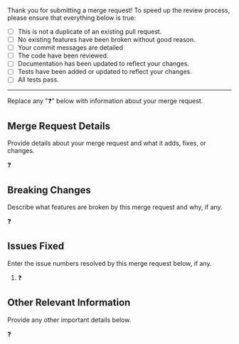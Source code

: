 Thank you for submitting a merge request! To speed up the review process, please ensure that everything below
is true:  

- [ ] This is not a duplicate of an existing pull request.  
- [ ] No existing features have been broken without good reason.  
- [ ] Your commit messages are detailed  
- [ ] The code have been reviewed.  
- [ ] Documentation has been updated to reflect your changes.  
- [ ] Tests have been added or updated to reflect your changes.  
- [ ] All tests pass.

---

Replace any ":question:" below with information about your merge request.

## Merge Request Details

Provide details about your merge request and what it adds, fixes, or changes.

:question:

## Breaking Changes

Describe what features are broken by this merge request and why, if any.

:question:

## Issues Fixed

Enter the issue numbers resolved by this merge request below, if any.

1. :question:

## Other Relevant Information

Provide any other important details below.

:question:

